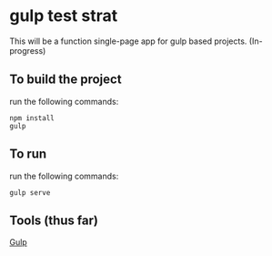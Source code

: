 # gulp test strat
This will be a function single-page app for gulp based projects. (In-progress)

## To build the project
run the following commands:
```
npm install
gulp
```

## To run
run the following commands:
```
gulp serve
```

## Tools (thus far)
[Gulp](http://gulpjs.com/)

